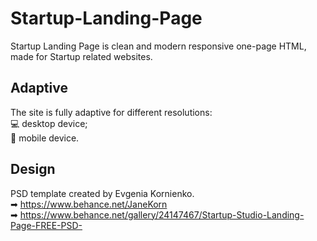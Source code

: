 # Startup-Landing-Page

Startup Landing Page is clean and modern responsive one-page HTML, made for Startup related websites.

## Adaptive
The site is fully adaptive for different resolutions:  
💻 desktop device;  
📱  mobile device.  

## Design 
PSD template created by Evgenia Kornienko.   
➡ https://www.behance.net/JaneKorn  
➡ https://www.behance.net/gallery/24147467/Startup-Studio-Landing-Page-FREE-PSD-
